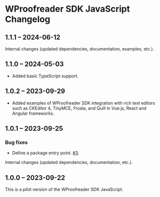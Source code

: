 # WProofreader SDK JavaScript Changelog

## 1.1.1 – 2024-06-12

Internal changes (updated dependencies, documentation, examples, etc.).

## 1.1.0 – 2024-05-03

* Added basic TypeScript support.

## 1.0.2 – 2023-09-29

* Added examples of WProofreader SDK integration with rich text editors such as CKEditor 4, TinyMCE, Froala, and Quill in Vue.js, React and Angular frameworks.

## 1.0.1 – 2023-09-25

### Bug fixes

* Define a package entry point. [#3](https://github.com/WebSpellChecker/wproofreader-sdk-js/issues/3).

Internal changes (updated dependencies, documentation, etc.).

## 1.0.0 – 2023-09-22

This is a pilot version of the WProofreader SDK JavaScript.
